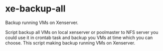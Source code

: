# xe-backup-all
Backup running VMs on Xenserver.

Script backup all VMs on local xenserver or poolmaster to NFS server you could use it in crontab task and backup you VMs at time which you can choose. 
This script making backup running VMs on Xenserver.
